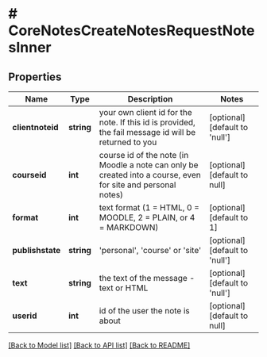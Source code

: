 # # CoreNotesCreateNotesRequestNotesInner

## Properties

Name | Type | Description | Notes
------------ | ------------- | ------------- | -------------
**clientnoteid** | **string** | your own client id for the note. If this id is provided, the fail message id will be returned to you | [optional] [default to 'null']
**courseid** | **int** | course id of the note (in Moodle a note can only be created into a course, even for site and personal notes) | [optional] [default to null]
**format** | **int** | text format (1 &#x3D; HTML, 0 &#x3D; MOODLE, 2 &#x3D; PLAIN, or 4 &#x3D; MARKDOWN) | [optional] [default to 1]
**publishstate** | **string** | &#39;personal&#39;, &#39;course&#39; or &#39;site&#39; | [optional] [default to 'null']
**text** | **string** | the text of the message - text or HTML | [optional] [default to 'null']
**userid** | **int** | id of the user the note is about | [optional] [default to null]

[[Back to Model list]](../../README.md#models) [[Back to API list]](../../README.md#endpoints) [[Back to README]](../../README.md)

